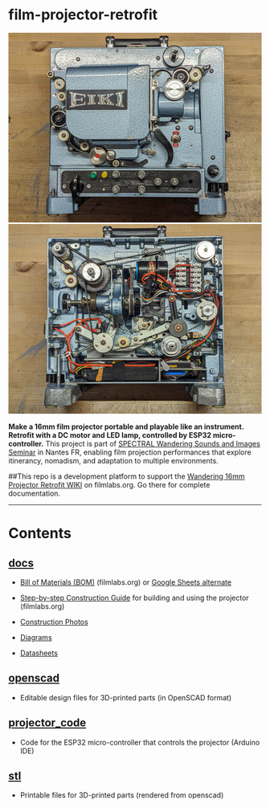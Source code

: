 # film-projector-retrofit

![Projector](docs/images/Projector-Outside-600.jpg)
![Projector internals](docs/images/Projector-Inside-600.jpg)

**Make a 16mm film projector portable and playable like an instrument. Retrofit with a DC motor and LED lamp, controlled by ESP32 micro-controller.**
This project is part of [SPECTRAL Wandering Sounds and Images Seminar](https://www.mire-exp.org/evenement/spectral-wandering-sound-and-images/) in Nantes FR, enabling film projection performances that explore itinerancy, nomadism, and adaptation to multiple environments.

##This repo is a development platform to support the [Wandering 16mm Projector Retrofit WIKI](https://www.filmlabs.org/wiki/en/meetings_projects/spectral/mire-wandering/wandering-16mmprojection/start) on filmlabs.org. Go there for complete documentation.

----


Contents
======

[docs](https://github.com/z-l-p/film-projector-retrofit/tree/main/docs) 
---- 

 - [Bill of Materials (BOM)](https://www.filmlabs.org/wiki/en/meetings_projects/spectral/mire-wandering/wandering-16mmprojection/budget) (filmlabs.org) or [Google Sheets alternate](https://docs.google.com/spreadsheets/d/1z_asHddtIuv7a7RkZ9WCBqF81oMiJ9spwqh7lCQfW5E) 
	
 - [Step-by-step Construction Guide](https://www.filmlabs.org/wiki/en/meetings_projects/spectral/mire-wandering/wandering-16mmprojection/construction_guide/start) for building and using the projector (filmlabs.org)
	
 - [Construction Photos](https://github.com/z-l-p/film-projector-retrofit/tree/main/docs/images)
	
 - [Diagrams](https://github.com/z-l-p/film-projector-retrofit/tree/main/docs/diagrams)
 
 - [Datasheets](https://github.com/z-l-p/film-projector-retrofit/tree/main/docs/datasheets)

[openscad](https://github.com/z-l-p/film-projector-retrofit/tree/main/openscad)
----

 - Editable design files for 3D-printed parts (in OpenSCAD format)

[projector\_code](https://github.com/z-l-p/film-projector-retrofit/tree/main/projector_code)
----

 - Code for the ESP32 micro-controller that controls the projector (Arduino IDE)

[stl](https://github.com/z-l-p/film-projector-retrofit/tree/main/stl)
----

 - Printable files for 3D-printed parts (rendered from openscad)


